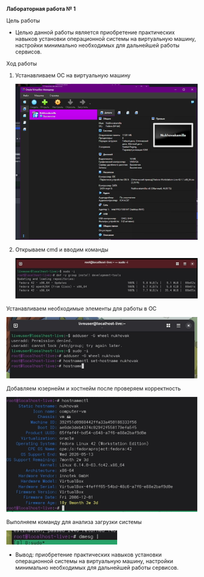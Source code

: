 ﻿**Лабораторная работа № 1**

Цель работы

- Целью данной работы является приобретение практических навыков установки операционной системы на виртуальную машину, настройки минимально необходимых для дальнейшей работы сервисов.

Ход работы

1. Устанавливаем ОС на виртуальную машину

   ![](Aspose.Words.e417d0c0-1c06-4d58-8e24-f66d85728ddd.001.png)



1. Открываем cmd и вводим команды

   ![](Aspose.Words.e417d0c0-1c06-4d58-8e24-f66d85728ddd.002.png)

Устанавливаем необходимые элементы для работы в ОС

![](Aspose.Words.e417d0c0-1c06-4d58-8e24-f66d85728ddd.003.png)

Добавляем юзернейм и хостнейм после проверяем корректность 

![](Aspose.Words.e417d0c0-1c06-4d58-8e24-f66d85728ddd.004.png)

Выполняем команду для анализа загрузки системы 

![](Aspose.Words.e417d0c0-1c06-4d58-8e24-f66d85728ddd.005.png)

- Вывод: приобретение практических навыков установки операционной системы на виртуальную машину, настройки минимально необходимых для дальнейшей работы сервисов.


